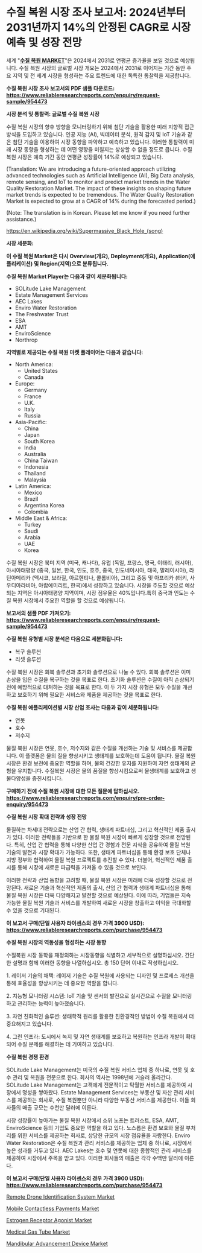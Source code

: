 <p><h1>수질 복원 시장 조사 보고서: 2024년부터 2031년까지 14%의 안정된 CAGR로 시장 예측 및 성장 전망</h1></p><p>세계 "<strong><a href="https://www.reliableresearchreports.com/water-quality-restoration-r954473">수질 복원 MARKET</a></strong>"은 2024에서 2031로 연평균 증가율을 보일 것으로 예상됩니다. 수질 복원 시장의 글로벌 시장 개요는 2024에서 2031로 이어지는 기간 동안 주요 지역 및 전 세계 시장을 형성하는 주요 트렌드에 대한 독특한 통찰력을 제공합니다.</p>
<p><strong>수질 복원 시장 조사 보고서의 PDF 샘플 다운로드: <a href="https://www.reliableresearchreports.com/enquiry/request-sample/954473">https://www.reliableresearchreports.com/enquiry/request-sample/954473</a></strong></p>
<p><strong>시장 분석 및 통찰력: 글로벌 수질 복원 시장</strong></p>
<p><p>수질 복원 시장의 향후 방향을 모니터링하기 위해 첨단 기술을 활용한 미래 지향적 접근 방식을 도입하고 있습니다. 인공 지능 (AI), 빅데이터 분석, 원격 감지 및 IoT 기술과 같은 첨단 기술을 이용하여 시장 동향을 파악하고 예측하고 있습니다. 이러한 통찰력이 미래 시장 동향을 형성하는 데 어떤 영향을 미칠지는 상상할 수 없을 정도로 큽니다. 수질 복원 시장은 예측 기간 동안 연평균 성장률이 14%로 예상되고 있습니다.</p><p>(Translation: We are introducing a future-oriented approach utilizing advanced technologies such as Artificial Intelligence (AI), Big Data analysis, remote sensing, and IoT to monitor and predict market trends in the Water Quality Restoration Market. The impact of these insights on shaping future market trends is expected to be tremendous. The Water Quality Restoration Market is expected to grow at a CAGR of 14% during the forecasted period.)</p><p>(Note: The translation is in Korean. Please let me know if you need further assistance.)</p></p>
<p><a href="%7CAUTHORITHY_DOMAIN_URL%7C">https://en.wikipedia.org/wiki/Supermassive_Black_Hole_(song)</a></p>
<p><strong>시장 세분화:</strong></p>
<p><strong>이 수질 복원 Market은 다시 Overview(개요), Deployment(개요), Application(애플리케이션) 및 Region(지역)으로 분류됩니다.</strong></p>
<p><strong>수질 복원 Market Player는 다음과 같이 세분화됩니다:</strong></p>
<p><ul><li>SOLitude Lake Management</li><li>Estate Management Services</li><li>AEC Lakes</li><li>Enviro Water Restoration</li><li>The Freshwater Trust</li><li>ESA</li><li>AMT</li><li>EnviroScience</li><li>Northrop</li></ul></p>
<p><strong>지역별로 제공되는 수질 복원 마켓 플레이어는 다음과 같습니다:</strong></p>
<p><ul>
    <li>
        North America:
        <ul>
            <li>United States</li>
            <li>Canada</li>
        </ul>
    </li>
    <li>
        Europe:
        <ul>
            <li>Germany</li>
            <li>France</li>
            <li>U.K.</li>
            <li>Italy</li>
            <li>Russia</li>
        </ul>
    </li>
    <li>
        Asia-Pacific:
        <ul>
            <li>China</li>
            <li>Japan</li>
            <li>South Korea</li>
            <li>India</li>
            <li>Australia</li>
            <li>China Taiwan</li>
            <li>Indonesia</li>
            <li>Thailand</li>
            <li>Malaysia</li>
        </ul>
    </li>
    <li>
        Latin America:
        <ul>
            <li>Mexico</li>
            <li>Brazil</li>
            <li>Argentina Korea</li>
            <li>Colombia</li>
        </ul>
    </li>
    <li>
        Middle East & Africa:
        <ul>
            <li>Turkey</li>
            <li>Saudi</li>
            <li>Arabia</li>
            <li>UAE</li>
            <li>Korea</li>
        </ul>
    </li>
    </ul></p>
<p><p>수질 복원 시장은 북미 지역 (미국, 캐나다), 유럽 (독일, 프랑스, 영국, 이태리, 러시아), 아시아태평양 (중국, 일본, 한국, 인도, 호주, 중국, 인도네이시아, 태국, 말레이시아), 라틴아메리카 (멕시코, 브라질, 아르헨티나, 콜롬비아), 그리고 중동 및 아프리카 (터키, 사우디아라비아, 아랍에미리트, 한국)에서 성장하고 있습니다. 시장을 주도할 것으로 예상되는 지역은 아시아태평양 지역이며, 시장 점유율은 40%입니다.특히 중국과 인도는 수질 복원 시장에서 주요한 역할을 할 것으로 예상됩니다.</p></p>
<p><strong>보고서의 샘플 PDF 가져오기: <a href="https://www.reliableresearchreports.com/enquiry/request-sample/954473">https://www.reliableresearchreports.com/enquiry/request-sample/954473</a></strong></p>
<p><strong>수질 복원 유형별 시장 분석은 다음으로 세분화됩니다:</strong></p>
<p><ul><li>복구 솔루션</li><li>리셋 솔루션</li></ul></p>
<p><p>수질 복원 시장은 회복 솔루션과 초기화 솔루션으로 나눌 수 있다. 회복 솔루션은 이미 손상을 입은 수질을 복구하는 것을 목표로 한다. 초기화 솔루션은 수질이 아직 손상되기 전에 예방적으로 대처하는 것을 목표로 한다. 이 두 가지 시장 유형은 모두 수질을 개선하고 보호하기 위해 필요한 서비스와 제품을 제공하는 것을 목표로 한다.</p></p>
<p><strong>수질 복원 애플리케이션별 시장 산업 조사는 다음과 같이 세분화됩니다:</strong></p>
<p><ul><li>연못</li><li>호수</li><li>저수지</li></ul></p>
<p><p>물질 복원 시장은 연못, 호수, 저수지와 같은 수질을 개선하는 기술 및 서비스를 제공합니다. 이 플랫폼은 물의 질을 향상시키고 생태계를 보호하는데 도움이 됩니다. 물질 복원 시장은 환경 보전에 중요한 역할을 하며, 물의 건강한 유지를 지원하여 자연 생태계의 균형을 유지합니다. 수질복원 시장은 물의 품질을 향상시킴으로써 물생태계를 보호하고 생물다양성을 증진시킵니다.</p></p>
<p><strong>구매하기 전에 수질 복원 시장에 대한 모든 질문에 답하십시오. <a href="https://www.reliableresearchreports.com/enquiry/pre-order-enquiry/954473">https://www.reliableresearchreports.com/enquiry/pre-order-enquiry/954473</a></strong></p>
<p><strong>수질 복원 시장 확대 전략과 성장 전망</strong></p>
<p><p>물질하는 차세대 전략으로는 산업 간 협력, 생태계 파트너십, 그리고 혁신적인 제품 출시가 있다. 이러한 전략들을 기반으로 한 물질 복원 시장이 빠르게 성장할 것으로 전망된다. 특히, 산업 간 협력을 통해 다양한 산업 간 경험과 전문 지식을 공유하여 물질 복원 기술의 발전과 시장 확대가 가능하다. 또한, 생태계 파트너십을 통해 환경 보호 단체나 지방 정부와 협력하여 물질 복원 프로젝트를 추진할 수 있다. 더불어, 혁신적인 제품 출시를 통해 시장에 새로운 파급력을 가져올 수 있을 것으로 보인다. </p><p>이러한 전략과 산업 동향을 고려할 때, 물질 복원 시장은 미래에 더욱 성장할 것으로 전망된다. 새로운 기술과 혁신적인 제품의 출시, 산업 간 협력과 생태계 파트너십을 통해 물질 복원 시장은 더욱 다양해지고 발전할 것으로 예상된다. 이에 따라, 기업들은 지속 가능한 물질 복원 기술과 서비스를 개발하여 새로운 시장을 창출하고 이익을 극대화할 수 있을 것으로 기대된다.</p></p>
<p><strong>이 보고서 구매(단일 사용자 라이센스의 경우 가격 3900 USD): <a href="https://www.reliableresearchreports.com/purchase/954473">https://www.reliableresearchreports.com/purchase/954473</a></strong></p>
<p><strong>수질 복원 시장의 역동성을 형성하는 시장 동향</strong></p>
<p><p>수질복원 시장 동학을 재정의하는 시장동향을 식별하고 세부적으로 설명하십시오. 간단한 설명과 함께 이러한 동향을 나열하십시오. 총 150 단어 이내로 작성하십시오.</p><p>1. 레이저 기술의 채택: 레이저 기술은 수질 복원에 사용되는 디자인 및 프로세스 개선을 통해 효율성을 향상시키는 데 중요한 역할을 합니다.</p><p>2. 지능형 모니터링 시스템: IoT 기술 및 센서의 발전으로 실시간으로 수질을 모니터링하고 관리하는 능력이 높아졌습니다.</p><p>3. 자연 친화적인 솔루션: 생태학적 원리를 활용한 친환경적인 방법이 수질 복원에서 더 중요해지고 있습니다.</p><p>4. 그린 인프라: 도시에서 녹지 및 자연 생태계를 보호하고 복원하는 인프라 개발이 확대되어 수질 문제를 해결하는 데 기여하고 있습니다.</p></p>
<p><strong>수질 복원 경쟁 환경</strong></p>
<p><p>SOLitude Lake Management는 미국의 수질 복원 서비스 업체 중 하나로, 연못 및 호수 관리 및 복원을 전문으로 한다. 회사의 역사는 1998년에 거슬러 올라간다. SOLitude Lake Management는 고객에게 전문적이고 탁월한 서비스를 제공하여 시장에서 명성을 쌓아왔다. Estate Management Services는 부동산 및 자산 관리 서비스를 제공하는 회사로, 수질 복원뿐만 아니라 다양한 부동산 서비스를 제공한다. 이들 회사들의 매출 규모는 수천만 달러에 이른다.</p><p>시장 성장률이 높아가는 물질 복원 시장에서 소위 노프는 트러스트, ESA, AMT, EnviroScience 등의 기업도 중요한 역할을 하고 있다. 노스롭은 환경 보호와 물질 부처리를 위한 서비스를 제공하는 회사로, 상당한 규모의 시장 점유율을 자랑한다. Enviro Water Restoration은 수질 복원과 관리 서비스를 제공하는 업체 중 하나로, 시장에서 높은 성과를 거두고 있다. AEC Lakes는 호수 및 연못에 대한 종합적인 관리 서비스를 제공하여 시장에서 주목을 받고 있다. 이러한 회사들의 매출은 각각 수백만 달러에 이른다.</p></p>
<p><strong>이 보고서 구매(단일 사용자 라이센스의 경우 가격 3900 USD): <a href="https://www.reliableresearchreports.com/purchase/954473">https://www.reliableresearchreports.com/purchase/954473</a></strong></p>
<p><p><a href="https://issuu.com/reportprime-2/docs/remote-drone-identification-system-market-size-203">Remote Drone Identification System Market</a></p><p><a href="https://issuu.com/reportprime-2/docs/mobile-contactless-payments-market-size-2030.pptx">Mobile Contactless Payments Market</a></p><p><a href="https://github.com/JameTravis/Market-Research-Report-List-6/blob/main/estrogen-receptor-agonist-market.md">Estrogen Receptor Agonist Market</a></p><p><a href="https://github.com/qndifksd5/Market-Research-Report-List-1/blob/main/medical-gas-tube-market.md">Medical Gas Tube Market</a></p><p><a href="https://github.com/dylanObrien626/Market-Research-Report-List-1/blob/main/mandibular-advancement-device-market.md">Mandibular Advancement Device Market</a></p></p>